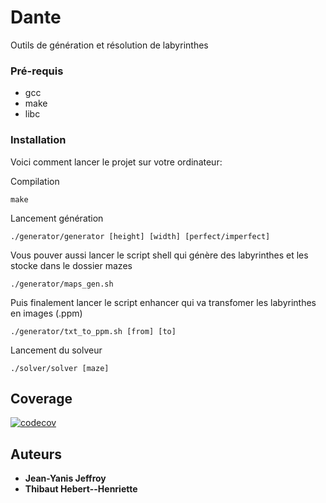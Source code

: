 # Dante

Outils de génération et résolution de labyrinthes

### Pré-requis

- gcc
- make
- libc

### Installation

Voici comment lancer le projet sur votre ordinateur:

Compilation

```
make
```

Lancement génération

```
./generator/generator [height] [width] [perfect/imperfect]
```

Vous pouver aussi lancer le script shell qui génère des labyrinthes et les stocke dans le dossier mazes

```
./generator/maps_gen.sh
```

Puis finalement lancer le script enhancer qui va transfomer les labyrinthes en images (.ppm)

```
./generator/txt_to_ppm.sh [from] [to]
```

Lancement du solveur

```
./solver/solver [maze]
```

## Coverage

[![codecov](https://codecov.io/gh/neo-jgrec/dante/branch/main/graph/badge.svg?token=7RLP6BTPTS)](https://codecov.io/gh/neo-jgrec/dante)

## Auteurs

* **Jean-Yanis Jeffroy**
* **Thibaut Hebert--Henriette**

